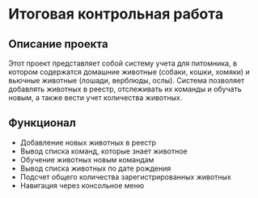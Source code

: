 # Итоговая контрольная работа

## Описание проекта
Этот проект представляет собой систему учета для питомника, в котором содержатся домашние животные (собаки, кошки, хомяки) и вьючные животные (лошади, верблюды, ослы). Система позволяет добавлять животных в реестр, отслеживать их команды и обучать новым, а также вести учет количества животных.

## Функционал
* Добавление новых животных в реестр
* Вывод списка команд, которые знает животное
* Обучение животных новым командам
* Вывод списка животных по дате рождения
* Подсчет общего количества зарегистрированных животных
* Навигация через консольное меню

